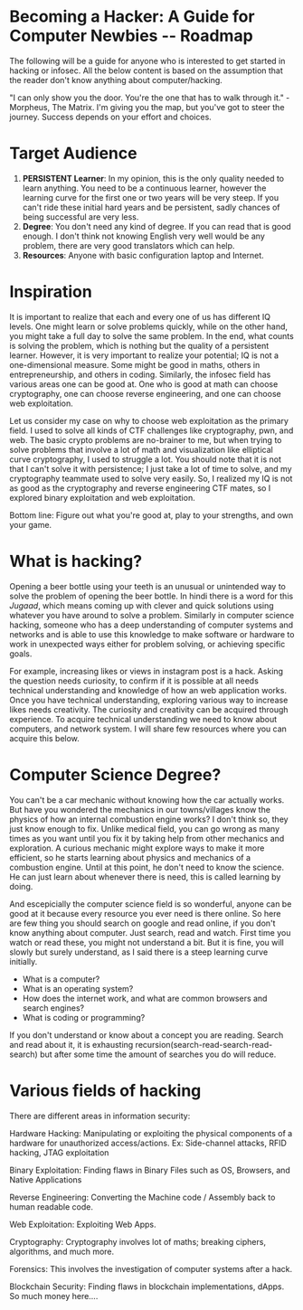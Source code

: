# Becoming a Hacker: A Guide for Computer Newbies -- Roadmap

The following will be a guide for anyone who is interested to get started in hacking or infosec. All the below content is based on the assumption that the reader don't know anything about computer/hacking.

"I can only show you the door. You're the one that has to walk through it." - Morpheus, The Matrix. I'm giving you the map, but you've got to steer the journey. Success depends on your effort and choices.


# Target Audience
1. **PERSISTENT Learner**: In my opinion, this is the only quality needed to learn anything. You need to be a continuous learner, however the learning curve for the first one or two years will be very steep. If you can't ride these initial hard years and be persistent, sadly chances of being successful are very less.
2. **Degree**: You don't need any kind of degree. If you can read that is good enough. I don't think not knowing English very well would be any problem, there are very good translators which can help.
3. **Resources**: Anyone with basic configuration laptop and Internet.

# Inspiration

It is important to realize that each and every one of us has different IQ levels. One might learn or solve problems quickly, while on the other hand, you might take a full day to solve the same problem. In the end, what counts is solving the problem, which is nothing but the quality of a persistent learner. However, it is very important to realize your potential; IQ is not a one-dimensional measure. Some might be good in maths, others in entrepreneurship, and others in coding. Similarly, the infosec field has various areas one can be good at. One who is good at math can choose cryptography, one can choose reverse engineering, and one can choose web exploitation.

Let us consider my case on why to choose web exploitation as the primary field. I used to solve all kinds of CTF challenges like cryptography, pwn, and web. The basic crypto problems are no-brainer to me, but when trying to solve problems that involve a lot of math and visualization like elliptical curve cryptography, I used to struggle a lot. You should note that it is not that I can't solve it with persistence; I just take a lot of time to solve, and my cryptography teammate used to solve very easily. So, I realized my IQ is not as good as the cryptography and reverse engineering CTF mates, so I explored binary exploitation and web exploitation.

Bottom line: Figure out what you're good at, play to your strengths, and own your game.


# What is hacking?

Opening a beer bottle using your teeth is an unusual or unintended way to solve the problem of opening the beer bottle. In hindi there is a word for this *Jugaad*, which means coming up with clever and quick solutions using whatever you have around to solve a problem. Similarly in computer science hacking, someone who has a deep understanding of computer systems and networks and is able to use this knowledge to make software or hardware to work in unexpected ways either for problem solving, or achieving specific goals.

For example, increasing likes or views in instagram post is a hack. Asking the question needs curiosity, to confirm if it is possible at all needs technical understanding and knowledge of how an web application works. Once you have technical understanding, exploring various way to increase likes needs creativity. The curiosity and creativity can be acquired through experience. To acquire technical understanding we need to know about computers, and network system. I will share few resources where you can acquire this below.

# Computer Science Degree?

You can't be a car mechanic without knowing how the car actually works. But have you wondered the mechanics in our towns/villages know the physics of how an internal combustion engine works? I don't think so, they just know enough to fix. Unlike medical field, you can go wrong as many times as you want until you fix it by taking help from other mechanics and exploration. A curious mechanic might explore ways to make it more efficient, so he starts learning about physics and mechanics of a combustion engine. Until at this point, he don't need to know the science. He can just learn about whenever there is need, this is called learning by doing. 

And escepicially the computer science field is so wonderful, anyone can be good at it because every resource you ever need is there online. So here are few thing you should search on google and read online, if you don't know anything about computer. Just search, read and watch. First time you watch or read these, you might not understand a bit. But it is fine, you will slowly but surely understand, as I said there is a steep learning curve initially. 

- What is a computer?
- What is an operating system?
- How does the internet work, and what are common browsers and search engines?
- What is coding or programming?

If you don't understand or know about a concept you are reading. Search and read about it, it is exhausting recursion(search-read-search-read-search) but after some time the amount of searches you do will reduce.


# Various fields of hacking
There are different areas in information security:

Hardware Hacking: Manipulating or exploiting the physical components of a hardware for unauthorized access/actions. Ex: Side-channel attacks, RFID hacking, JTAG exploitation

Binary Exploitation: Finding flaws in Binary Files such as OS, Browsers, and Native Applications 

Reverse Engineering: Converting the Machine code / Assembly back to human readable code.

Web Exploitation: Exploiting Web Apps.

Cryptography: Cryptography involves lot of maths; breaking ciphers, algorithms, and much more. 

Forensics: This involves the investigation of computer systems after a hack.

Blockchain Security: Finding flaws in blockchain implementations, dApps. So much money here….  


